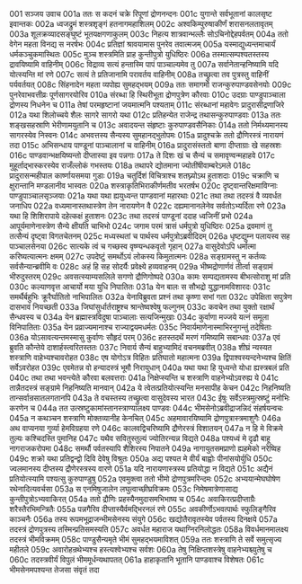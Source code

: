 001  सञ्जय उवाच
001a ततः स कदनं चक्रे रिपूणां द्रोणनन्दनः
001c युगान्ते सर्वभूतानां कालसृष्ट इवान्तकः
002a ध्वजद्रुमं शस्त्रशृङ्गं हतनागमहाशिलम्
002c अश्वकिम्पुरुषाकीर्णं शरासनलतावृतम्
003a शूलक्रव्यादसङ्घुष्टं भूतयक्षगणाकुलम्
003c निहत्य शात्रवान्भल्लैः सोऽचिनोद्देहपर्वतम्
004a ततो वेगेन महता विनद्य स नरर्षभः
004c प्रतिज्ञां श्रावयामास पुनरेव तवात्मजम्
005a यस्माद्युध्यन्तमाचार्यं धर्मकञ्चुकमास्थितः
005c मुञ्च शस्त्रमिति प्राह कुन्तीपुत्रो युधिष्ठिरः
006a तस्मात्सम्पश्यतस्तस्य द्रावयिष्यामि वाहिनीम्
006c विद्राव्य सत्यं हन्तास्मि पापं पाञ्चाल्यमेव तु
007a सर्वानेतान्हनिष्यामि यदि योत्स्यन्ति मां रणे
007c सत्यं ते प्रतिजानामि परावर्तय वाहिनीम्
008a तच्छ्रुत्वा तव पुत्रस्तु वाहिनीं पर्यवर्तयत्
008c सिंहनादेन महता व्यपोह्य सुमहद्भयम्
009a ततः समागमो राजन्कुरुपाण्डवसेनयोः
009c पुनरेवाभवत्तीव्रः पूर्णसागरयोरिव
010a संरब्धा हि स्थिरीभूता द्रोणपुत्रेण कौरवाः
010c उदग्राः पाण्डुपाञ्चाला द्रोणस्य निधनेन च
011a तेषां परमहृष्टानां जयमात्मनि पश्यताम्
011c संरब्धानां महावेगः प्रादुरासीद्रणाजिरे
012a यथा शिलोच्चये शैलः सागरे सागरो यथा
012c प्रतिहन्येत राजेन्द्र तथासन्कुरुपाण्डवाः
013a ततः शङ्खसहस्राणि भेरीणामयुतानि च
013c अवादयन्त संहृष्टाः कुरुपाण्डवसैनिकाः
014a ततो निर्मथ्यमानस्य सागरस्येव निस्वनः
014c अभवत्तस्य सैन्यस्य सुमहानद्भुतोपमः
015a प्रादुश्चक्रे ततो द्रौणिरस्त्रं नारायणं तदा
015c अभिसन्धाय पाण्डूनां पाञ्चालानां च वाहिनीम्
016a प्रादुरासंस्ततो बाणा दीप्ताग्राः खे सहस्रशः
016c पाण्डवान्भक्षयिष्यन्तो दीप्तास्या इव पन्नगाः
017a ते दिशः खं च सैन्यं च समावृण्वन्महाहवे
017c मुहूर्ताद्भास्करस्येव राजँल्लोकं गभस्तयः
018a तथापरे द्योतमाना ज्योतींषीवाम्बरेऽमले
018c प्रादुरासन्महीपाल कार्ष्णायसमया गुडाः
019a चतुर्दिशं विचित्राश्च शतघ्न्योऽथ हुताशदाः
019c चक्राणि च क्षुरान्तानि मण्डलानीव भास्वतः
020a शस्त्राकृतिभिराकीर्णमतीव भरतर्षभ
020c दृष्ट्वान्तरिक्षमाविग्नाः पाण्डुपाञ्चालसृञ्जयाः
021a यथा यथा ह्ययुध्यन्त पाण्डवानां महारथाः
021c तथा तथा तदस्त्रं वै व्यवर्धत जनाधिप
022a वध्यमानास्तथास्त्रेण तेन नारायणेन वै
022c दह्यमानानलेनेव सर्वतोऽभ्यर्दिता रणे
023a यथा हि शिशिरापाये दहेत्कक्षं हुताशनः
023c तथा तदस्त्रं पाण्डूनां ददाह ध्वजिनीं प्रभो
024a आपूर्यमाणेनास्त्रेण सैन्ये क्षीयति चाभिभो
024c जगाम परमं त्रासं धर्मपुत्रो युधिष्ठिरः
025a द्रवमाणं तु तत्सैन्यं दृष्ट्वा विगतचेतनम्
025c मध्यस्थतां च पार्थस्य धर्मपुत्रोऽब्रवीदिदम्
026a धृष्टद्युम्न पलायस्व सह पाञ्चालसेनया
026c सात्यके त्वं च गच्छस्व वृष्ण्यन्धकवृतो गृहान्
027a वासुदेवोऽपि धर्मात्मा करिष्यत्यात्मनः क्षमम्
027c उपदेष्टुं समर्थोऽयं लोकस्य किमुतात्मनः
028a सङ्ग्रामस्तु न कर्तव्यः सर्वसैन्यान्ब्रवीमि वः
028c अहं हि सह सोदर्यैः प्रवेक्ष्ये हव्यवाहनम्
029a भीष्मद्रोणार्णवं तीर्त्वा सङ्ग्रामं भीरुदुस्तरम्
029c अवसत्स्याम्यसलिले सगणो द्रौणिगोष्पदे
030a कामः सम्पद्यतामस्य बीभत्सोराशु मां प्रति
030c कल्याणवृत्त आचार्यो मया युधि निपातितः
031a येन बालः स सौभद्रो युद्धानामविशारदः
031c समर्थैर्बहुभिः क्रूरैर्घातितो नाभिपालितः
032a येनाविब्रुवता प्रश्नं तथा कृष्णा सभां गता
032c उपेक्षिता सपुत्रेण दासभावं नियच्छती
033a जिघांसुर्धार्तराष्ट्रश्च श्रान्तेष्वश्वेषु फल्गुनम्
033c कवचेन तथा युक्तो रक्षार्थं सैन्धवस्य च
034a येन ब्रह्मास्त्रविदुषा पाञ्चालाः सत्यजिन्मुखाः
034c कुर्वाणा मज्जये यत्नं समूला विनिपातिताः
035a येन प्रव्राज्यमानाश्च राज्याद्वयमधर्मतः
035c निवार्यमाणेनास्माभिरनुगन्तुं तदेषिताः
036a योऽसावत्यन्तमस्मासु कुर्वाणः सौहृदं परम्
036c हतस्तदर्थे मरणं गमिष्यामि सबान्धवः
037a एवं ब्रुवति कौन्तेये दाशार्हस्त्वरितस्ततः
037c निवार्य सैन्यं बाहुभ्यामिदं वचनमब्रवीत्
038a शीघ्रं न्यस्यत शस्त्राणि वाहेभ्यश्चावरोहत
038c एष योगोऽत्र विहितः प्रतिघातो महात्मना
039a द्विपाश्वस्यन्दनेभ्यश्च क्षितिं सर्वेऽवरोहत
039c एवमेतन्न वो हन्यादस्त्रं भूमौ निरायुधान्
040a यथा यथा हि युध्यन्ते योधा ह्यस्त्रबलं प्रति
040c तथा तथा भवन्त्येते कौरवा बलवत्तराः
041a निक्षेप्स्यन्ति च शस्त्राणि वाहनेभ्योऽवरुह्य ये
041c तान्नैतदस्त्रं सङ्ग्रामे निहनिष्यति मानवान्
042a ये त्वेतत्प्रतियोत्स्यन्ति मनसापीह केचन
042c निहनिष्यति तान्सर्वान्रसातलगतानपि
043a ते वचस्तस्य तच्छ्रुत्वा वासुदेवस्य भारत
043c ईषुः सर्वेऽस्त्रमुत्स्रष्टुं मनोभिः करणेन च
044a तत उत्स्रष्टुकामांस्तानस्त्राण्यालक्ष्य पाण्डवः
044c भीमसेनोऽब्रवीद्राजन्निदं संहर्षयन्वचः
045a न कथञ्चन शस्त्राणि मोक्तव्यानीह केनचित्
045c अहमावारयिष्यामि द्रोणपुत्रास्त्रमाशुगैः
046a अथ वाप्यनया गुर्व्या हेमविग्रहया रणे
046c कालवद्विचरिष्यामि द्रौणेरस्त्रं विशातयन्
047a न हि मे विक्रमे तुल्यः कश्चिदस्ति पुमानिह
047c यथैव सवितुस्तुल्यं ज्योतिरन्यन्न विद्यते
048a पश्यध्वं मे दृढौ बाहू नागराजकरोपमा
048c समर्थौ पर्वतस्यापि शैशिरस्य निपातने
049a नागायुतसमप्राणो ह्यहमेको नरेष्विह
049c शक्रो यथा प्रतिद्वन्द्वो दिवि देवेषु विश्रुतः
050a अद्य पश्यत मे वीर्यं बाह्वोः पीनांसयोर्युधि
050c ज्वलमानस्य दीप्तस्य द्रौणेरस्त्रस्य वारणे
051a यदि नारायणास्त्रस्य प्रतियोद्धा न विद्यते
051c अद्यैनं प्रतियोत्स्यामि पश्यत्सु कुरुपाण्डुषु
052a एवमुक्त्वा ततो भीमो द्रोणपुत्रमरिन्दमः
052c अभ्ययान्मेघघोषेण रथेनादित्यवर्चसा
053a स एनमिषुजालेन लघुत्वाच्छीघ्रविक्रमः
053c निमेषमात्रेणासाद्य कुन्तीपुत्रोऽभ्यवाकिरत्
054a ततो द्रौणिः प्रहस्यैनमुदासमभिभाष्य च
054c अवाकिरत्प्रदीप्ताग्रैः शरैस्तैरभिमन्त्रितैः
055a पन्नगैरिव दीप्तास्यैर्वमद्भिरनलं रणे
055c अवकीर्णोऽभवत्पार्थः स्फुलिङ्गैरिव काञ्चनैः
056a तस्य रूपमभूद्राजन्भीमसेनस्य संयुगे
056c खद्योतैरावृतस्येव पर्वतस्य दिनक्षये
057a तदस्त्रं द्रोणपुत्रस्य तस्मिन्प्रतिसमस्यति
057c अवर्धत महाराज यथाग्निरनिलोद्धतः
058a विवर्धमानमालक्ष्य तदस्त्रं भीमविक्रमम्
058c पाण्डुसैन्यमृते भीमं सुमहद्भयमाविशत्
059a ततः शस्त्राणि ते सर्वे समुत्सृज्य महीतले
059c अवारोहन्रथेभ्यश्च हस्त्यश्वेभ्यश्च सर्वशः
060a तेषु निक्षिप्तशस्त्रेषु वाहनेभ्यश्च्युतेषु च
060c तदस्त्रवीर्यं विपुलं भीममूर्धन्यथापतत्
061a हाहाकृतानि भूतानि पाण्डवाश्च विशेषतः
061c भीमसेनमपश्यन्त तेजसा संवृतं तदा

